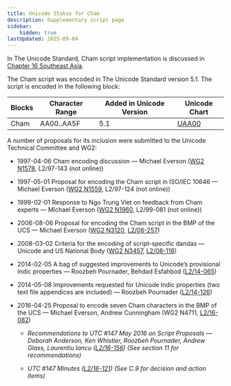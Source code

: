 ```yaml
---
title: Unicode Status for Cham
description: Supplementary script page
sidebar:
    hidden: true
lastUpdated: 2025-09-04
---
```


In The Unicode Standard, Cham script implementation is discussed in [Chapter 16 Southeast Asia](http://www.unicode.org/versions/latest/ch16.pdf).

[comment]: # (end of intro)

[comment]: # (start of blocks)

The Cham script was encoded in The Unicode Standard version 5.1. The script is encoded in the following block:

| Blocks | Character Range | Added in Unicode Version | Unicode Chart |
| ------ | --------------- | ------------------------ | ------------- |
| Cham | AA00..AA5F | 5.1 | [UAA00](http://www.unicode.org/charts/PDF/UAA00.pdf) |

[comment]: # (end of blocks)

[comment]: # (start of chars)



[comment]: # (end of chars)

[comment]: # (start of rest)

A number of proposals for its inclusion were submitted to the Unicode Technical Committee and WG2:

- 1997-04-06 Cham encoding discussion — Michael Everson ([WG2 N1578](http://www.evertype.com/standards/tai/n1578-cham.pdf), L2/97-143 (not online))

- 1997-05-01 Proposal for encoding the Cham script in ISO/IEC 10646 — Michael Everson ([WG2 N1559](http://www.evertype.com/standards/ch/ch.html), L2/97-124 (not online))

- 1999-02-01 Response to Ngo Trung Viet on feedback from Cham experts — Michael Everson ([WG2 N1960](https://www.unicode.org/wg2/docs/n1960.pdf), L2/99-081 (not online))

- 2006-08-06 Proposal for encoding the Cham script in the BMP of the UCS — Michael Everson ([WG2 N3120](https://www.unicode.org/wg2/docs/n3120.pdf), [L2/06-257](http://www.unicode.org/cgi-bin/GetMatchingDocs.pl?L2/06-257))

- 2008-03-02 Criteria for the encoding of script-specific dandas — Unicode and US National Body ([WG2 N3457](https://www.unicode.org/wg2/docs/n3457.pdf), [L2/08-118](http://www.unicode.org/cgi-bin/GetMatchingDocs.pl?L2/08-118))

- 2014-02-05 A bag of suggested improvements to Unicode’s provisional Indic properties — Roozbeh Pournader, Behdad Esfahbod ([L2/14-065](http://www.unicode.org/cgi-bin/GetMatchingDocs.pl?L2/14-065))

- 2014-05-08 Improvements requested for Unicode Indic properties (two text file appendices are included) — Roozbeh Pournader ([L2/14-126](http://www.unicode.org/cgi-bin/GetMatchingDocs.pl?L2/14-126))

- 2016-04-25 Proposal to encode seven Cham characters in the BMP of the UCS — Michael Everson, Andrew Cunningham (WG2 N4711, [L2/16-082](http://www.unicode.org/cgi-bin/GetMatchingDocs.pl?L2/16-082))

  - _Recommendations to UTC #147 May 2016 on Script Proposals — Deborah Anderson, Ken Whistler, Roozbeh Pournader, Andrew Glass, Laurentiu Iancu ([L2/16-156](http://www.unicode.org/cgi-bin/GetMatchingDocs.pl?L2/16-156)) (See section 11 for recommendations)_

  - _UTC #147 Minutes ([L2/16-121](http://www.unicode.org/cgi-bin/GetMatchingDocs.pl?L2/16-121)) (See C.9 for decision and action items)_
